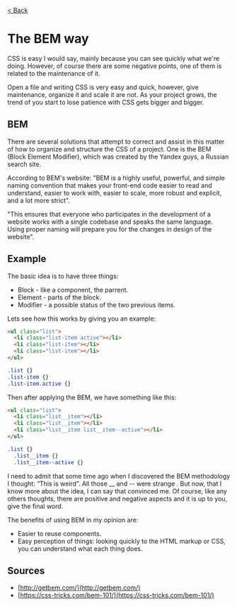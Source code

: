 [< Back](../README.md)

# The BEM way

CSS is easy I would say, mainly because you can see quickly what we're doing. However, of course there are some negative points, one of them is related to the maintenance of it.

Open a file and writing CSS is very easy and quick, however, give maintenance, organize it and scale it are not. As your project grows, the trend of you start to lose patience with CSS gets bigger and bigger.

## BEM

There are several solutions that attempt to correct and assist in this matter of how to organize and structure the CSS of a project. One is the BEM (Block Element Modifier), which was created by the Yandex guys, a Russian search site.

According to BEM's website: "BEM is a highly useful, powerful, and simple naming convention that makes your front-end code easier to read and understand, easier to work with, easier to scale, more robust and explicit, and a lot more strict".

"This ensures that everyone who participates in the development of a website works with a single codebase and speaks the same language. Using proper naming will prepare you for the changes in design of the website".

## Example

The basic idea is to have three things:

- Block - like a component, the parrent.
- Element - parts of the block.
- Modifier - a possible status of the two previous items.

Lets see how this works by giving you an example:

```html
<ul class="list">
  <li class="list-item active"></li>
  <li class="list-item"></li>
  <li class="list-item"></li>
</ul>
```

```css
.list {}
.list-item {}
.list-item.active {}
```

Then after applying the BEM, we have something like this:

```html
<ul class="list">
  <li class="list__item"></li>
  <li class="list__item"></li>
  <li class="list__item list__item--active"></li>
</ul>
```

```css
.list {}
  .list__item {}
  .list__item--active {}
```

I need to admit that some time ago when I discovered the BEM methodology I thought: “This is weird”. All those __ and -- were strange . But now, that I know more about the idea, I can say that convinced me. Of course, like any others thoughts, there are positive and negative aspects and it is up to you, give the final word.

The benefits of using BEM in my opinion are:

- Easier to reuse components.
- Easy perception of things: looking quickly to the HTML markup or CSS, you can understand what each thing does.

## Sources

- [http://getbem.com/](http://getbem.com/)
- [https://css-tricks.com/bem-101/](https://css-tricks.com/bem-101/)
